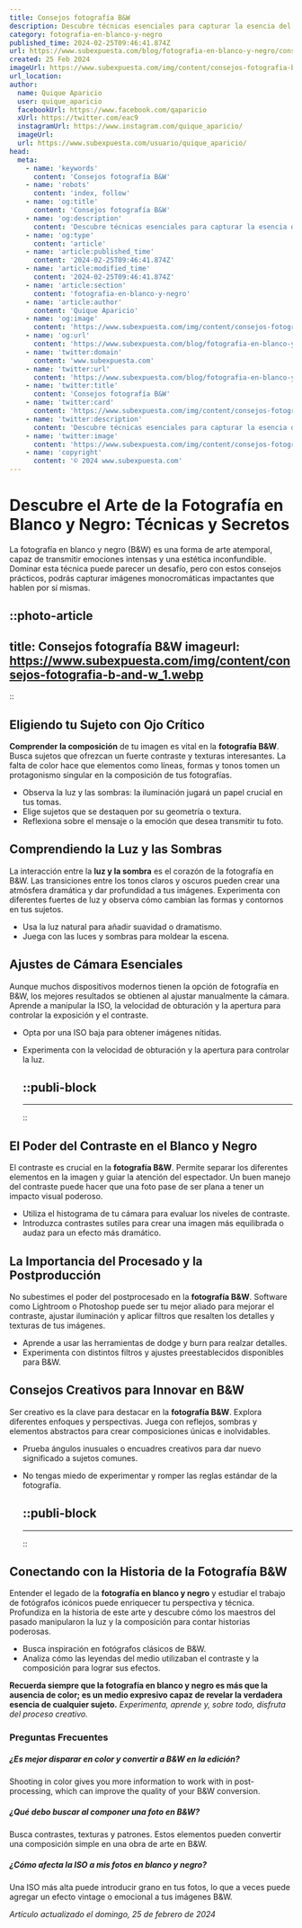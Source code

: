 ```yaml
---
title: Consejos fotografía B&W
description: Descubre técnicas esenciales para capturar la esencia del blanco y negro y lleva tus fotografías a un nuevo nivel de expresión artística.
category: fotografia-en-blanco-y-negro
published_time: 2024-02-25T09:46:41.874Z
url: https://www.subexpuesta.com/blog/fotografia-en-blanco-y-negro/consejos-fotografia-b-and-w
created: 25 Feb 2024
imageUrl: https://www.subexpuesta.com/img/content/consejos-fotografia-b-and-w_1.webp
url_location:
author:
  name: Quique Aparicio
  user: quique_aparicio
  facebookUrl: https://www.facebook.com/qaparicio
  xUrl: https://twitter.com/eac9
  instagramUrl: https://www.instagram.com/quique_aparicio/
  imageUrl: 
  url: https://www.subexpuesta.com/usuario/quique_aparicio/
head:
  meta:
    - name: 'keywords'
      content: 'Consejos fotografía B&W'
    - name: 'robots'
      content: 'index, follow'
    - name: 'og:title'
      content: 'Consejos fotografía B&W'
    - name: 'og:description'
      content: 'Descubre técnicas esenciales para capturar la esencia del blanco y negro y lleva tus fotografías a un nuevo nivel de expresión artística.'
    - name: 'og:type'
      content: 'article'
    - name: 'article:published_time'
      content: '2024-02-25T09:46:41.874Z'
    - name: 'article:modified_time'
      content: '2024-02-25T09:46:41.874Z'
    - name: 'article:section'
      content: 'fotografia-en-blanco-y-negro'
    - name: 'article:author'
      content: 'Quique Aparicio'
    - name: 'og:image'
      content: 'https://www.subexpuesta.com/img/content/consejos-fotografia-b-and-w_1.webp'
    - name: 'og:url'
      content: 'https://www.subexpuesta.com/blog/fotografia-en-blanco-y-negro/consejos-fotografia-b-and-w'
    - name: 'twitter:domain'
      content: 'www.subexpuesta.com'
    - name: 'twitter:url'
      content: 'https://www.subexpuesta.com/blog/fotografia-en-blanco-y-negro/consejos-fotografia-b-and-w'
    - name: 'twitter:title'
      content: 'Consejos fotografía B&W'
    - name: 'twitter:card'
      content: 'https://www.subexpuesta.com/img/content/consejos-fotografia-b-and-w_1.webp'
    - name: 'twitter:description'
      content: 'Descubre técnicas esenciales para capturar la esencia del blanco y negro y lleva tus fotografías a un nuevo nivel de expresión artística.'
    - name: 'twitter:image'
      content: 'https://www.subexpuesta.com/img/content/consejos-fotografia-b-and-w_1.webp'
    - name: 'copyright'
      content: '© 2024 www.subexpuesta.com'
---
```

# Descubre el Arte de la Fotografía en Blanco y Negro: Técnicas y Secretos

La fotografía en blanco y negro (B&W) es una forma de arte atemporal, capaz de transmitir emociones intensas y una estética inconfundible. Dominar esta técnica puede parecer un desafío, pero con estos consejos prácticos, podrás capturar imágenes monocromáticas impactantes que hablen por sí mismas.


::photo-article
---
title: Consejos fotografía B&W
imageurl: https://www.subexpuesta.com/img/content/consejos-fotografia-b-and-w_1.webp
---
::


## Eligiendo tu Sujeto con Ojo Crítico

**Comprender la composición** de tu imagen es vital en la **fotografía B&W**. Busca sujetos que ofrezcan un fuerte contraste y texturas interesantes. La falta de color hace que elementos como líneas, formas y tonos tomen un protagonismo singular en la composición de tus fotografías.

- Observa la luz y las sombras: la iluminación jugará un papel crucial en tus tomas.
- Elige sujetos que se destaquen por su geometría o textura.
- Reflexiona sobre el mensaje o la emoción que desea transmitir tu foto.

## Comprendiendo la Luz y las Sombras

La interacción entre la **luz y la sombra** es el corazón de la fotografía en B&W. Las transiciones entre los tonos claros y oscuros pueden crear una atmósfera dramática y dar profundidad a tus imágenes. Experimenta con diferentes fuertes de luz y observa cómo cambian las formas y contornos en tus sujetos.

- Usa la luz natural para añadir suavidad o dramatismo.
- Juega con las luces y sombras para moldear la escena.

## Ajustes de Cámara Esenciales

Aunque muchos dispositivos modernos tienen la opción de fotografía en B&W, los mejores resultados se obtienen al ajustar manualmente la cámara. Aprende a manipular la ISO, la velocidad de obturación y la apertura para controlar la exposición y el contraste.

- Opta por una ISO baja para obtener imágenes nítidas.
- Experimenta con la velocidad de obturación y la apertura para controlar la luz.


  ::publi-block
  ---
  ---
  ::
  
  
## El Poder del Contraste en el Blanco y Negro

El contraste es crucial en la **fotografía B&W**. Permite separar los diferentes elementos en la imagen y guiar la atención del espectador. Un buen manejo del contraste puede hacer que una foto pase de ser plana a tener un impacto visual poderoso.

- Utiliza el histograma de tu cámara para evaluar los niveles de contraste.
- Introduzca contrastes sutiles para crear una imagen más equilibrada o audaz para un efecto más dramático.

## La Importancia del Procesado y la Postproducción

No subestimes el poder del postprocesado en la **fotografía B&W**. Software como Lightroom o Photoshop puede ser tu mejor aliado para mejorar el contraste, ajustar iluminación y aplicar filtros que resalten los detalles y texturas de tus imágenes.

- Aprende a usar las herramientas de dodge y burn para realzar detalles.
- Experimenta con distintos filtros y ajustes preestablecidos disponibles para B&W.

## Consejos Creativos para Innovar en B&W

Ser creativo es la clave para destacar en la **fotografía B&W**. Explora diferentes enfoques y perspectivas. Juega con reflejos, sombras y elementos abstractos para crear composiciones únicas e inolvidables.

- Prueba ángulos inusuales o encuadres creativos para dar nuevo significado a sujetos comunes.
- No tengas miedo de experimentar y romper las reglas estándar de la fotografía.


  ::publi-block
  ---
  ---
  ::
  
  
## Conectando con la Historia de la Fotografía B&W

Entender el legado de la **fotografía en blanco y negro** y estudiar el trabajo de fotógrafos icónicos puede enriquecer tu perspectiva y técnica. Profundiza en la historia de este arte y descubre cómo los maestros del pasado manipularon la luz y la composición para contar historias poderosas.

- Busca inspiración en fotógrafos clásicos de B&W.
- Analiza cómo las leyendas del medio utilizaban el contraste y la composición para lograr sus efectos.

**Recuerda siempre que la fotografía en blanco y negro es más que la ausencia de color; es un medio expresivo capaz de revelar la verdadera esencia de cualquier sujeto.** _Experimenta, aprende y, sobre todo, disfruta del proceso creativo._ 

### Preguntas Frecuentes

##### ¿Es mejor disparar en color y convertir a B&W en la edición?

Shooting in color gives you more information to work with in post-processing, which can improve the quality of your B&W conversion.

##### ¿Qué debo buscar al componer una foto en B&W?

Busca contrastes, texturas y patrones. Estos elementos pueden convertir una composición simple en una obra de arte en B&W.

##### ¿Cómo afecta la ISO a mis fotos en blanco y negro?

Una ISO más alta puede introducir grano en tus fotos, lo que a veces puede agregar un efecto vintage o emocional a tus imágenes B&W.

_Artículo actualizado el domingo, 25 de febrero de 2024_